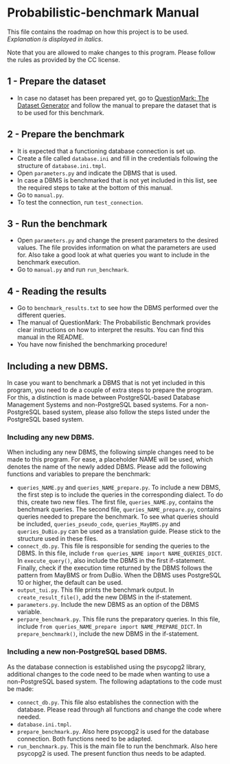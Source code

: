 # Probabilistic-benchmark Manual

This file contains the roadmap on how this project is to be used. 
_Explanation is displayed in italics_. 

Note that you are allowed to make changes to this program. 
Please follow the rules as provided by the CC license. 

## 1 - Prepare the dataset
- In case no dataset has been prepared yet, go to 
[QuestionMark: The Dataset Generator](https://gitlab.utwente.nl/s1981951/prob-matcher) and follow the manual to 
prepare the dataset that is to be used for this benchmark.

## 2 - Prepare the benchmark
- It is expected that a functioning database connection is set up.
- Create a file called ```database.ini``` and fill in the credentials following the structure of ```database.ini.tmpl```.
- Open ```parameters.py``` and indicate the DBMS that is used. 
- In case a DBMS is benchmarked that is not yet included in this list, see the required steps to take at the bottom of this manual.
- Go to ```manual.py```.
- To test the connection, run ```test_connection```.

## 3 - Run the benchmark
- Open ```parameters.py``` and change the present parameters to the desired values. The file provides information on what the parameters are used for. 
Also take a good look at what queries you want to include in the benchmark execution.
- Go to ```manual.py``` and run ```run_benchmark```.

## 4 - Reading the results
- Go to ```benchmark_results.txt``` to see how the DBMS performed over the different queries.
- The manual of QuestionMark: The Probabilistic Benchmark provides clear instructions on how to interpret the results. You can find this manual in the README.
- You have now finished the benchmarking procedure!

## Including a new DBMS.
In case you want to benchmark a DBMS that is not yet included in this program,
you need to de a couple of extra steps to prepare the program. For this, a distinction
is made between PostgreSQL-based Database Management Systems and non-PostgreSQL based
systems. For a non-PostgreSQL based system, please also follow the steps listed under 
the PostgreSQL based system.

### Including any new DBMS.
When including any new DBMS, the following simple changes need to be
made to this program. For ease, a placeholder NAME will be used, which 
denotes the name of the newly added DBMS. Please add the following 
functions and variables to prepare the benchmark:
- ```queries_NAME.py``` and ```queries_NAME_prepare.py```. To include a new DBMS, the first step is to include the queries in the corresponding dialect. To do this, create two new files. The first file, ```queries_NAME.py```, contains the benchmark queries. The second file, ```queries_NAME_prepare.py```, contains queries needed to prepare the benchmark. To see what queries should be included, ```queries_pseudo_code```, ```queries_MayBMS.py``` and ```queries_DuBio.py``` can be used as a translation guide. Please stick to the structure used in these files.
- ```connect_db.py```. This file is responsible for sending the queries to the DBMS. In this file, include ```from queries_NAME import NAME_QUERIES_DICT```. In ```execute_query()```, also include the DBMS in the first if-statement. Finally, check if the execution time returned by the DBMS follows the pattern from MayBMS or from DuBio. When the DBMS uses PostgreSQL 10 or higher, the default can be used.
- ```output_tui.py```. This file prints the benchmark output. In ```create_result_file()```, add the new DBMS in the if-statement. 
- ```parameters.py```. Include the new DBMS as an option of the DBMS variable.
- ```perpare_benchmark.py```. This file runs the preparatory queries. In this file, include ```from queries_NAME_prepare import NAME_PREPARE_DICT```. In ```prepare_benchmark()```, include the new DBMS in the if-statement. 

### Including a new non-PostgreSQL based DBMS. 
As the database connection is established using the psycopg2 library, 
additional changes to the code need to be made when wanting to use a 
non-PostgreSQL based system. The following adaptations to the code 
must be made:
- ```connect_db.py```. This file also establishes the connection with the database. Please read through all functions and change the code where needed. 
- ```database.ini.tmpl```.
- ```prepare_benchmark.py```. Also here psycopg2 is used for the database connection. Both functions need to be adapted.
- ```run_benchmark.py```. This is the main file to run the benchmark. Also here psycopg2 is used. The present function thus needs to be adapted.
